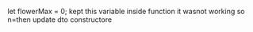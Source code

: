 let flowerMax = 0;  kept this variable inside function it wasnot working so n=then update dto constructore